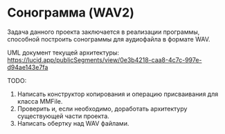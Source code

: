 # Сонограмма (WAV2)

Задача данного проекта заключается в реализации программы, способной построить сонограммы для аудиофайла в формате WAV.

UML документ текущей архитектуры:
https://lucid.app/publicSegments/view/0e3b4218-caa8-4c7c-997e-d94ae143e7fa

TODO:
1. Написать конструктор копирования и операцию присваивания для класса MMFile.
2. Проверить и, если необходимо, доработать архитектуру существующей части проекта.
3. Написать обертку над WAV файлами.